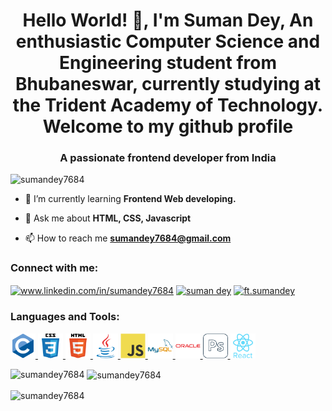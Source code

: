 <h1 align="center">Hello World! 👋, I'm Suman Dey, An enthusiastic Computer Science and Engineering student from Bhubaneswar, currently studying at the Trident Academy of Technology. Welcome to my github profile</h1>
<h3 align="center">A passionate frontend developer from India</h3>

<p align="left"> <img src="https://komarev.com/ghpvc/?username=sumandey7684&label=Profile%20views&color=0e75b6&style=flat" alt="sumandey7684" /> </p>

- 🌱 I’m currently learning **Frontend Web developing.**

- 💬 Ask me about **HTML, CSS, Javascript**

- 📫 How to reach me **sumandey7684@gmail.com**

<h3 align="left">Connect with me:</h3>
<p align="left">
<a href="https://linkedin.com/in/www.linkedin.com/in/sumandey7684" target="blank"><img align="center" src="https://raw.githubusercontent.com/rahuldkjain/github-profile-readme-generator/master/src/images/icons/Social/linked-in-alt.svg" alt="www.linkedin.com/in/sumandey7684" height="30" width="40" /></a>
<a href="https://fb.com/suman dey" target="blank"><img align="center" src="https://raw.githubusercontent.com/rahuldkjain/github-profile-readme-generator/master/src/images/icons/Social/facebook.svg" alt="suman dey" height="30" width="40" /></a>
<a href="https://instagram.com/ft.sumandey" target="blank"><img align="center" src="https://raw.githubusercontent.com/rahuldkjain/github-profile-readme-generator/master/src/images/icons/Social/instagram.svg" alt="ft.sumandey" height="30" width="40" /></a>
</p>

<h3 align="left">Languages and Tools:</h3>
<p align="left"> <a href="https://www.cprogramming.com/" target="_blank" rel="noreferrer"> <img src="https://raw.githubusercontent.com/devicons/devicon/master/icons/c/c-original.svg" alt="c" width="40" height="40"/> </a> <a href="https://www.w3schools.com/css/" target="_blank" rel="noreferrer"> <img src="https://raw.githubusercontent.com/devicons/devicon/master/icons/css3/css3-original-wordmark.svg" alt="css3" width="40" height="40"/> </a> <a href="https://www.w3.org/html/" target="_blank" rel="noreferrer"> <img src="https://raw.githubusercontent.com/devicons/devicon/master/icons/html5/html5-original-wordmark.svg" alt="html5" width="40" height="40"/> </a> <a href="https://www.java.com" target="_blank" rel="noreferrer"> <img src="https://raw.githubusercontent.com/devicons/devicon/master/icons/java/java-original.svg" alt="java" width="40" height="40"/> </a> <a href="https://developer.mozilla.org/en-US/docs/Web/JavaScript" target="_blank" rel="noreferrer"> <img src="https://raw.githubusercontent.com/devicons/devicon/master/icons/javascript/javascript-original.svg" alt="javascript" width="40" height="40"/> </a> <a href="https://www.mysql.com/" target="_blank" rel="noreferrer"> <img src="https://raw.githubusercontent.com/devicons/devicon/master/icons/mysql/mysql-original-wordmark.svg" alt="mysql" width="40" height="40"/> </a> <a href="https://www.oracle.com/" target="_blank" rel="noreferrer"> <img src="https://raw.githubusercontent.com/devicons/devicon/master/icons/oracle/oracle-original.svg" alt="oracle" width="40" height="40"/> </a> <a href="https://www.photoshop.com/en" target="_blank" rel="noreferrer"> <img src="https://raw.githubusercontent.com/devicons/devicon/master/icons/photoshop/photoshop-line.svg" alt="photoshop" width="40" height="40"/> </a> <a href="https://reactjs.org/" target="_blank" rel="noreferrer"> <img src="https://raw.githubusercontent.com/devicons/devicon/master/icons/react/react-original-wordmark.svg" alt="react" width="40" height="40"/> </a> </p>

<p><img align="left" src="https://github-readme-stats.vercel.app/api/top-langs?username=sumandey7684&show_icons=true&locale=en&layout=compact" alt="sumandey7684" /></p>

<p>&nbsp;<img align="center" src="https://github-readme-stats.vercel.app/api?username=sumandey7684&show_icons=true&locale=en" alt="sumandey7684" /></p>

<p><img align="center" src="https://github-readme-streak-stats.herokuapp.com/?user=sumandey7684&" alt="sumandey7684" /></p>
